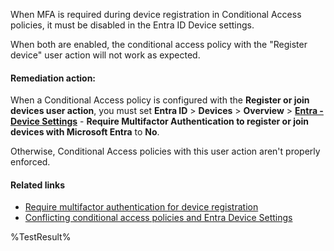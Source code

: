 When MFA is required during device registration in Conditional Access policies, it must be disabled in the Entra ID Device settings.

When both are enabled, the conditional access policy with the "Register device" user action will not work as expected.

#### Remediation action:

When a Conditional Access policy is configured with the **Register or join devices user action**, you must set **Entra ID** > **Devices** > **Overview** > **[Entra - Device Settings](https://entra.microsoft.com/#view/Microsoft_AAD_Devices/DevicesMenuBlade/~/DeviceSettings/menuId/Devices)** - **Require Multifactor Authentication to register or join devices with Microsoft Entra** to **No**.

Otherwise, Conditional Access policies with this user action aren't properly enforced.

#### Related links

- [Require multifactor authentication for device registration](https://learn.microsoft.com/en-us/entra/identity/conditional-access/policy-all-users-device-registration#create-a-conditional-access-policy)
-  [Conflicting conditional access policies and Entra Device Settings](https://learn.microsoft.com/en-us/entra/identity/conditional-access/policy-all-users-device-registration#create-a-conditional-access-policy:~:text=When%20a%20Conditional%20Access%20policy%20is%20configured%20with%20the%20Register%20or%20join%20devices%20user%20action)


<!--- Results --->

%TestResult%
